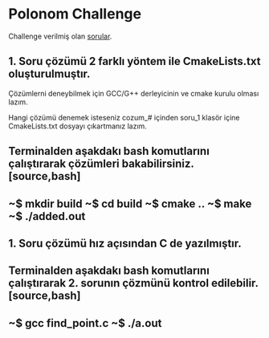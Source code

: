 # Polonom Challenge
Challenge verilmiş olan [sorular](./POLONOM_TEKNOLOJİ_MÜLAKAT_SORULARI_2021.pdf).

## 1. Soru çözümü 2 farklı yöntem ile CmakeLists.txt oluşturulmuştır.
Çözümlerni deneybilmek için GCC/G++ derleyicinin ve cmake kurulu olması lazım.

Hangi çözümü denemek isteseniz cozum_# içinden soru_1 klasör içine CmakeLists.txt dosyayı çıkartmanız lazım.

Terminalden aşakdakı bash komutlarını çalıştırarak çözümleri bakabilirsiniz.
[source,bash]
----
~$ mkdir build
~$ cd build
~$ cmake ..
~$ make
~$ ./added.out
----

## 1. Soru çözümü hız açısından C de yazılmıştır.

Terminalden aşakdakı bash komutlarını çalıştırarak 2. sorunın çözmünü kontrol edilebilir.
[source,bash]
----
~$ gcc find_point.c
~$ ./a.out
----